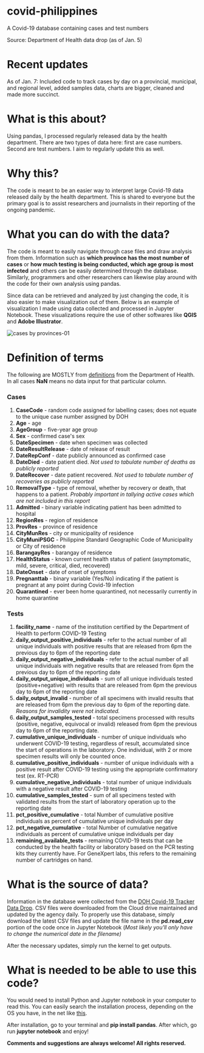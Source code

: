 # covid-philippines
A Covid-19 database containing cases and test numbers

Source: Department of Health data drop (as of Jan. 5)

# Recent updates

As of Jan. 7: Included code to track cases by day on a provincial, municipal, and regional level, added samples data, charts are bigger, cleaned 
and made more succinct.

# What is this about?

Using pandas, I processed regularly released data by the health department. There are two types of data here: first are case numbers. Second are test numbers.
I aim to regularly update this as well.

# Why this?

The code is meant to be an easier way to interpret large Covid-19 data released daily by the health department. This is shared to everyone but the primary goal is
to assist researchers and journalists in their reporting of the ongoing pandemic.

# What you can do with the data?

The code is meant to easily navigate through case files and draw analysis from them. Information such as **which province has the most number of cases** or
**how much testing is being conducted, which age group is most infected** and others can be easily determined through the database. Similarly, programmers
and other researchers can likewise play around with the code for their own analysis using pandas.

Since data can be retrieved and analyzed by just changing the code, it is also easier to make visualization out of them. Below is an example of visualization I made 
using data collected and processed in Jupyter Notebook. These visualizations require the use of other softwares like **QGIS** and **Adobe Illustrator**.

![cases by provinces-01](https://user-images.githubusercontent.com/87161563/148441101-3daa6894-d32e-4ef0-9950-d35f6cb09105.png)

# Definition of terms

The following are MOSTLY from [definitions](https://docs.google.com/spreadsheets/d/1rD77PMdxN6JMVeYmk7mvgDNtEHJt8Du6ozaLm_Qok0Q/edit#gid=1714687638) from the 
Department of Health. In all cases **NaN** means no data input for that particular column.

### Cases

1. **CaseCode** - random code assigned for labelling cases; does not equate to the unique case number assigned by DOH
2. **Age** - age
3. **AgeGroup** - five-year age group
4. **Sex** - confirmed case's sex
5. **DateSpecimen** - date when specimen was collected
6. **DateResultRelease** - date of release of result
7. **DateRepConf** - date publicly announced as confirmed case
8. **DateDied** - date patient died. *Not used to tabulate number of deaths as publicly reported*
9. **DateRecover** - date patient recovered. *Not used to tabulate number of recoveries as publicly reported*
10. **RemovalType** - type of removal, whether by recovery or death, that happens to a patient. *Probably important in tallying active cases which are not included
in this report*
11. **Admitted** - binary variable indicating patient has been admitted to hospital 
12. **RegionRes** - region of residence
13. **ProvRes** - province of residence
14. **CityMunRes** - city or municipality of residence
15. **CityMuniPSGC** - Philippine Standard Geographic Code of Municipality or City of residence
16. **BarangayRes** - barangay of residence
17. **HealthStatus** - known current health status of patient (asymptomatic, mild, severe, critical, died, recovered)
18. **DateOnset** - date of onset of symptoms
19. **Pregnanttab** - binary variable (Yes/No) indicating if the patient is pregnant at any point during Covid-19 infection
20. **Quarantined** - ever been home quarantined, not necessarily currently in home quarantine

### Tests

1. **facility_name** - name of the institution certified by the Department of Health to perform COVID-19 Testing
2. **daily_output_positive_individuals** - refer to the actual number of all unique individuals with positive results that are released from 6pm the previous day
to 6pm of the reporting date
3. **daily_output_negative_individuals** - refer to the actual number of all unique individuals with negative results that are released from 6pm the previous day 
to 6pm of the reporting date
4. **daily_output_unique_individuals** - sum of all unique individuals tested (positive+negative) with results that are released from 6pm the previous day to 6pm 
of the reporting date
5. **daily_output_invalid** - number of all specimens with invalid results that are released from 6pm the previous day to 6pm of the reporting date. *Reasons for
invalidity were not indicated.*
6. **daily_output_samples_tested** - total specimens processed with results (positive, negative, equivocal or invalid) released from 6pm the previous day to 6pm of 
the reporting date.
7. **cumulative_unique_individuals** - number of unique individuals who underwent COVID-19 testing, regardless of result, accumulated since the start of operations 
in the laboratory. One individual, with 2 or more specimen results will only be counted once.
9. **cumulative_positive_individuals** - number of unique individuals with a positive result after COVID-19 testing using the appropriate confirmatory test (ex. 
RT-PCR)
10. **cumulative_negative_individuals** - total number of unique individuals with a negative result after COVID-19 testing
11. **cumulative_samples_tested** - sum of all specimens tested with validated results from the start of laboratory operation up to the reporting date
12. **pct_positive_cumulative** - total Number of cumulative positive individuals as percent of cumulative unique individuals per day
13. **pct_negative_cumulative** - total Number of cumulative negative individuals as percent of cumulative unique individuals per day
14. **remaining_available_tests** - remaining COVID-19 tests that can be conducted by the health facility or laboratory based on the PCR testing kits they 
currently have. For GeneXpert labs, this refers to the remaining number of cartridges on hand.

# What is the source of data?

Information in the database were collected from the [DOH Covid-19 Tracker Data Drop](https://doh.gov.ph/covid19tracker). CSV files were downloaded from the
Cloud drive maintained and updated by the agency daily. To properly use this database, simply download the latest CSV files and update the file name in the
**pd.read_csv** portion of the code once in Jupyter Notebook (*Most likely you'll only have to change the numerical date in the filename)*

After the necessary updates, simply run the kernel to get outputs.

# What is needed to be able to use this code?

You would need to install Python and Jupyter notebook in your computer to read this. You can easily search the installation process, depending on the OS you have,
in the net like [this](https://medium.com/co-learning-lounge/how-to-download-install-python-on-windows-2021-44a707994013). 

After installation, go to your terminal and **pip install pandas**. After which, go run **jupyter notebook** and enjoy!


**Comments and suggestions are always welcome! All rights reserved.**
